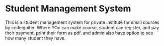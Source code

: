 # Student Management System

This is a student management system for private institute for small courses by codeigniter.
Where YOu can make course, student can register, and pay their payment, print their form as pdf.
and admin also have option to see how many student they have.